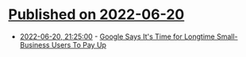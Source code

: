 # [Published on 2022-06-20](index.md)

* [2022-06-20, 21:25:00](https://tech.slashdot.org/story/22/06/20/198219/google-says-its-time-for-longtime-small-business-users-to-pay-up?utm_source=rss1.0mainlinkanon&utm_medium=feed) - [Google Says It's Time for Longtime Small-Business Users To Pay Up](https://tech.slashdot.org/story/22/06/20/198219/google-says-its-time-for-longtime-small-business-users-to-pay-up?utm_source=rss1.0mainlinkanon&utm_medium=feed)
